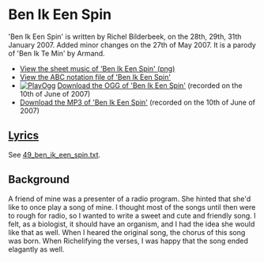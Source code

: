 # Ben Ik Een Spin

'Ben Ik Een Spin' is written by Richel Bilderbeek,
on the 28th, 29th, 31th January 2007.
Added minor changes on the 27th of May 2007. It is a parody of
'Ben Ik Te Min' by Armand.

- [View the sheet music of 'Ben Ik Een Spin' (png)](49_ben_ik_een_spin.png)
- [View the ABC notation file of 'Ben Ik Een Spin'](49_ben_ik_een_spin.abc)
- [![PlayOgg](http://static.fsf.org/playogg/Play_ogg_80x15.png "I support PlayOgg!")](http://playogg.org)
  [Download the OGG of 'Ben Ik Een Spin'](http://www.richelbilderbeek.nl/CD07_BenIkEenSpin20070610.ogg)
  (recorded on the 10th of June of 2007)
- [Download the MP3 of 'Ben Ik Een Spin'](http://www.richelbilderbeek.nl/CD07_BenIkEenSpin20070610.mp3)
  (recorded on the 10th of June of 2007)

## [Lyrics](49_ben_ik_een_spin.txt)

See [49_ben_ik_een_spin.txt](49_ben_ik_een_spin.txt).

## Background

A friend of mine was a presenter of a radio program. She hinted
that she'd like to once play a song of mine. I thought most of
the songs until then were to rough for radio, so I wanted to
write a sweet and cute and friendly song. I felt, as a biologist,
it should have an organism, and I had the idea she would like that
as well. When I heared the original song, the chorus of this song was
born. When Richelifying the verses, I was happy that the song ended
elagantly as well.
